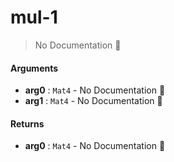 # mul\-1

> No Documentation 🚧

#### Arguments

- **arg0** : `Mat4` \- No Documentation 🚧
- **arg1** : `Mat4` \- No Documentation 🚧

#### Returns

- **arg0** : `Mat4` \- No Documentation 🚧